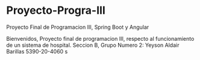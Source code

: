 # Proyecto-Progra-III
Proyecto Final de Programacion III, Spring Boot y Angular 

Bienvenidos, Proyecto final de programacion III, respecto al funcionamiento de un sistema de hospital.
Seccion B, Grupo Numero 2:
Yeyson Aldair Barillas 5390-20-4060
s
